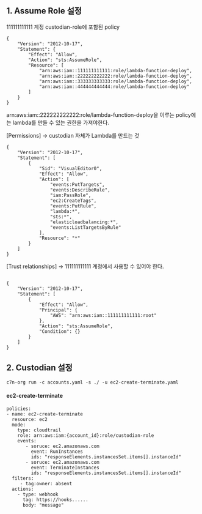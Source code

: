 ## 1. Assume Role 설정

111111111111 계정 custodian-role에 포함된 policy

```
{
    "Version": "2012-10-17",
    "Statement": {
        "Effect": "Allow",
        "Action": "sts:AssumeRole",
        "Resource": [
            "arn:aws:iam::111111111111:role/lambda-function-deploy",
            "arn:aws:iam::222222222222:role/lambda-function-deploy",
            "arn:aws:iam::333333333333:role/lambda-function-deploy",
            "arn:aws:iam::444444444444:role/lambda-function-deploy"
        ]
    }
}
```

arn:aws:iam::222222222222:role/lambda-function-deploy을 이루는 policy에는 lambda를 만들 수 있는 권한을 가져야한다.

[Permissions] -> custodian 자체가 Lambda를 만드는 것
```
{
    "Version": "2012-10-17",
    "Statement": [
        {
            "Sid": "VisualEditor0",
            "Effect": "Allow",
            "Action": [
                "events:PutTargets",
                "events:DescribeRule",
                "iam:PassRole",
                "ec2:CreateTags",
                "events:PutRule",
                "lambda:*",
                "sts:*",
                "elasticloadbalancing:*",
                "events:ListTargetsByRule"
            ],
            "Resource": "*"
        }
    ]
}
```

[Trust relationships] -> 111111111111 계정에서 사용할 수 있어야 한다.
```

{
    "Version": "2012-10-17",
    "Statement": [
        {
            "Effect": "Allow",
            "Principal": {
                "AWS": "arn:aws:iam::111111111111:root"
            },
            "Action": "sts:AssumeRole",
            "Condition": {}
        }
    ]
}
```

## 2. Custodian 설정

```
c7n-org run -c accounts.yaml -s ./ -u ec2-create-terminate.yaml
```

#### ec2-create-terminate

```
policies:
- name: ec2-create-terminate
  resource: ec2
  mode:
    type: cloudtrail
    role: arn:aws:iam:{account_id}:role/custodian-role
    events:
       - soruce: ec2.amazonaws.com
         event: RunInstances
         ids: "responseElements.instancesSet.items[].instanceId"
       - soruce: ec2.amazonaws.com
         event: TerminateInstances
         ids: "responseElements.instancesSet.items[].instanceId"
  filters:
     - tag:owner: absent 
  actions:
    - type: webhook
      tag: https://hooks......
      body: "message"
```

